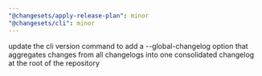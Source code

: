 ```yaml
---
"@changesets/apply-release-plan": minor
"@changesets/cli": minor
---
```


update the cli version command to add a --global-changelog option that aggregates changes from all changelogs into one consolidated changelog at the root of the repository